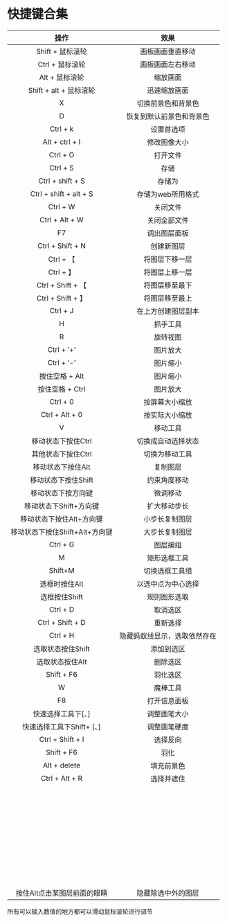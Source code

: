 # 快捷键合集



|              操作              |             效果             |
| :----------------------------: | :--------------------------: |
|        Shift + 鼠标滚轮        |       画板画面垂直移动       |
|        Ctrl + 鼠标滚轮         |       画板画面左右移动       |
|         Alt + 鼠标滚轮         |           缩放画面           |
|     Shift + alt + 鼠标滚轮     |         迅速缩放画面         |
|               X                |      切换前景色和背景色      |
|               D                |   恢复到默认前景色和背景色   |
|            Ctrl + k            |          设置首选项          |
|         Alt + ctrl + I         |         修改图像大小         |
|            Ctrl + O            |           打开文件           |
|            Ctrl + S            |             存储             |
|        Ctrl + shift + S        |            存储为            |
|     Ctrl + shift + alt + S     |      存储为web所用格式       |
|            Ctrl + W            |           关闭文件           |
|         Ctrl + Alt + W         |         关闭全部文件         |
|               F7               |         调出图层面板         |
|        Ctrl + Shift + N        |          创建新图层          |
|           Ctrl + 【            |        将图层下移一层        |
|           Ctrl + 】            |        将图层上移一层        |
|       Ctrl + Shift + 【        |        将图层移至最下        |
|       Ctrl + Shift + 】        |        将图层移至最上        |
|            Ctrl + J            |      在上方创建图层副本      |
|               H                |           抓手工具           |
|               R                |           旋转视图           |
|           Ctrl + ’+‘           |           图片放大           |
|           Ctrl + ‘-’           |           图片缩小           |
|         按住空格 + Alt         |           图片缩小           |
|        按住空格 + Ctrl         |           图片放大           |
|            Ctrl + 0            |        按屏幕大小缩放        |
|         Ctrl + Alt + 0         |        按实际大小缩放        |
|               V                |           移动工具           |
|       移动状态下按住Ctrl       |      切换成自动选择状态      |
|       其他状态下按住Ctrl       |        切换为移动工具        |
|       移动状态下按住Alt        |           复制图层           |
|      移动状态下按住Shift       |         约束角度移动         |
|       移动状态下按方向键       |           微调移动           |
|     移动状态下Shift+方向键     |         扩大移动步长         |
|    移动状态下按住Alt+方向键    |        小步长复制图层        |
| 移动状态下按住Shift+Alt+方向键 |        大步长复制图层        |
|            Ctrl + G            |           图层编组           |
|               M                |         矩形选框工具         |
|            Shift+M             |        切换选框工具组        |
|         选框时按住Alt          |      以选中点为中心选择      |
|         选框按住Shift          |         规则图形选取         |
|            Ctrl + D            |           取消选区           |
|        Ctrl + Shift + D        |           重新选择           |
|            Ctrl + H            | 隐藏蚂蚁线显示，选取依然存在 |
|       选取状态按住Shift        |          添加到选区          |
|        选取状态按住Alt         |           删除选区           |
|           Shift + F6           |           羽化选区           |
|               W                |           魔棒工具           |
|               F8               |         打开信息面板         |
|       快速选择工具下[、]       |         调整画笔大小         |
|   快速选择工具下Shift+ [、]    |         调整画笔硬度         |
|        Ctrl + Shift + I        |           选择反向           |
|           Shift + F6           |             羽化             |
|          Alt + delete          |          填充前景色          |
|         Ctrl + Alt + R         |          选择并遮住          |
|                                |                              |
|                                |                              |
|                                |                              |
|                                |                              |
|                                |                              |
|                                |                              |
|                                |                              |
|                                |                              |
|                                |                              |
|                                |                              |
|                                |                              |
|                                |                              |
|                                |                              |
|                                |                              |
|                                |                              |
|                                |                              |
|                                |                              |
|                                |                              |
|                                |                              |
|                                |                              |
|                                |                              |
|                                |                              |
|                                |                              |
|                                |                              |
|                                |                              |
|                                |                              |
|                                |                              |
|                                |                              |
|                                |                              |
|                                |                              |
|                                |                              |
|                                |                              |
|                                |                              |
|                                |                              |
|                                |                              |
|                                |                              |
|                                |                              |
|                                |                              |
|                                |                              |
|  按住Alt点击某图层前面的眼睛   |      隐藏除选中外的图层      |

所有可以输入数值的地方都可以滑动鼠标滚轮进行调节